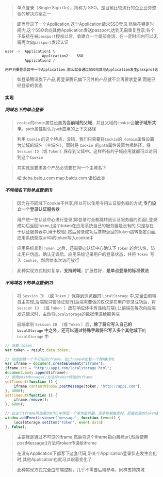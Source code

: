 > 单点登录（Single Sign On），简称为 SSO，是目前比较流行的企业业务整合的解决方案之一

> 即当登录了一个Application,这个Application请求SSO登录,然后在特定时间内,这个SSO会向其他Application发送passport,达到无需重复登录,各个子系统在被`passport`授权以后，会建立一个局部会话，在一定时间内可以无需再次向`passport`发起认证

```js
user ->  Application1 \
				 Application2 -  SSO
         Application3 /
           
用户只要登录其中一个Application,那么就会通过SSO向其他Application发生passprot达到减少频繁登录
```

> 如登录腾讯旗下产品,再登录腾讯旗下另外的产品就不会再要求登录,而是已经登录的状态

#### 实现

##### 同域名下的单点登录

> `cookie`的`domin`属性设置**为当前域的父域**，并且父域的`cookie`会**被子域所共享**。`path`属性默认为`web`应用的上下文路径

> 利用 `Cookie` 的这个特点，没错，我们只需要将`Cookie`的` domain`属性设置为父域的域名（主域名），同时将 `Cookie `的`path`属性设置为根路径，将 `Session ID`（或 `Token`）保存到父域中。这样所有的子域应用就都可以访问到这个`Cookie`

> 其实就是要求各个产品必须要在同一个主域名下
>
> 如:tieba.baidu.com  map.baidu.com 诸如此类

##### 不同域名下的单点登录(1)

> 因为在不同域下cookie不共享,所以可以使用专用认证服务器的方式,**专门设立一个登录认证服务器**

> 用户统一在认证中心进行登录(即登录时全都跳转到认证服务器的页面),登录成功后返回token,(这个token在应用系统自己的服务器是没有的,只是存在于认证服务器中,用于校验),然后登录成功后携带返回的token跳转指定页面,应用系统获取url中的token写入cookie中

> 应用系统拿到 `Token `之后，还需要向认证中心确认下 `Token` 的合法性，防止用户伪造。确认无误后，应用系统记录用户的登录状态，并将 `Token `写入` Cookie`，然后给本次访问放行

> 此种实现方式相对复杂，**支持跨域**，扩展性好，**是单点登录的标准做法**

##### 不同域名下的单点登录(2)

> 将 `Session ID` （或 `Token` ）保存到浏览器的 `LocalStorage` 中,完全由前端自主实现,后端就只管验证就行(后端需要做的仅仅是在用户登录成功后，将 `Session ID `（或 `Token `）放在响应体中传递给前端),让前端在每次向后端发送请求时，主动将`LocalStorage`的数据传递给服务端

> 前端拿到 `Session ID `（或 `Token` ）后，**除了将它写入自己的 `LocalStorage` 中之外，还可以通过特殊手段将它写入多个其他域下**的 `LocalStorage` 中

```js
// 获取 token
var token = result.data.token;
 
// 动态创建一个不可见的iframe，在iframe中加载一个跨域HTML
var iframe = document.createElement("iframe");
iframe.src = "http://app1.com/localstorage.html";
document.body.append(iframe);
// 使用postMessage()方法将token传递给iframe
setTimeout(function () {
    iframe.contentWindow.postMessage(token, "http://app1.com");
}, 4000);
setTimeout(function () {
    iframe.remove();
}, 6000);
 
// 在这个iframe所加载的HTML中绑定一个事件监听器，当事件被触发时，把接收到的token数据写入localStorage
window.addEventListener('message', function (event) {
    localStorage.setItem('token', event.data)
}, false);
```

> 主要就是通过不可见的iframe,然后将这个iframe指向目标url,然后使用postMessage()方法将token传递给iframe

> 在没有Application下都写下这套代码,带某个Application登录状态发生变化时,其他Application也就可以跟着变化了

> 此种实现方式完全由前端控制，几乎不需要后端参与，同样支持跨域